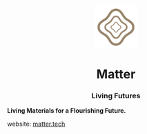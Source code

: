 <p align="center">
    <img src="https://github.com/matter-technologies/.assets/blob/bcaa99bad495ac09ac33cf16e6d0db4a5e6c54f0/logo/matter-logo_light.png" width="20%" height="20%" alt="Matter Logo">
</p>
<h1 align='center' style='border-bottom: none;'>Matter</h1>
<h3 align='center'>Living Futures</h3>


**Living Materials for a Flourishing Future.**

website: [matter.tech](https://www.matter.tech)
